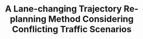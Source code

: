 ---
title: "A Lane-changing Trajectory Re-planning Method Considering Conflicting Traffic Scenarios"
collection: publications
permalink: /publication/2023-EAAI1
#date: 
venue: 'Engineering Applications of Artificial Intelligence'
paperurl: '/files/pdf/research/EAAI1.pdf'
link: 'https://www.sciencedirect.com/science/article/abs/pii/S0952197623014483'
citation: "Haifeng Du, Yu Sun, Yongjun Pan*, Zhixiong Li, Patrick Siarry.<br><i>Engineering Applications of Artificial Intelligence</i>"
---